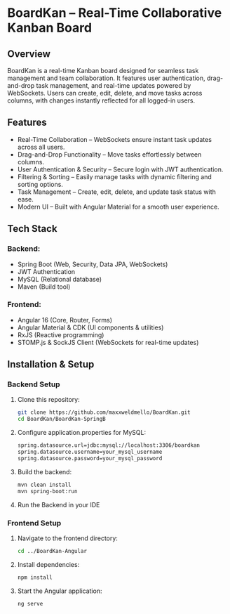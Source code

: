 # BoardKan – Real-Time Collaborative Kanban Board

## Overview
BoardKan is a real-time Kanban board designed for seamless task management and team collaboration. It features user authentication, drag-and-drop task management, and real-time updates powered by WebSockets. Users can create, edit, delete, and move tasks across columns, with changes instantly reflected for all logged-in users.

## Features
- Real-Time Collaboration – WebSockets ensure instant task updates across all users.
- Drag-and-Drop Functionality – Move tasks effortlessly between columns.
- User Authentication & Security – Secure login with JWT authentication.
- Filtering & Sorting – Easily manage tasks with dynamic filtering and sorting options.
- Task Management – Create, edit, delete, and update task status with ease.
- Modern UI – Built with Angular Material for a smooth user experience.

## Tech Stack
### Backend:
- Spring Boot (Web, Security, Data JPA, WebSockets)
- JWT Authentication
- MySQL (Relational database)
- Maven (Build tool)

### Frontend:
- Angular 16 (Core, Router, Forms)
- Angular Material & CDK (UI components & utilities)
- RxJS (Reactive programming)
- STOMP.js & SockJS Client (WebSockets for real-time updates)

## Installation & Setup
### Backend Setup
1. Clone this repository:
   ```sh
   git clone https://github.com/maxxweldmello/BoardKan.git
   cd BoardKan/BoardKan-SpringB
   ```
2. Configure application.properties for MySQL:
   ```sh
   spring.datasource.url=jdbc:mysql://localhost:3306/boardkan
   spring.datasource.username=your_mysql_username
   spring.datasource.password=your_mysql_password
   ```
3. Build the backend:
   ```sh
   mvn clean install
   mvn spring-boot:run
   ```
4. Run the Backend in your IDE

### Frontend Setup
1. Navigate to the frontend directory:
   ```sh
   cd ../BoardKan-Angular
   ```
2. Install dependencies:
   ```sh
   npm install
   ```
3. Start the Angular application:
   ```sh
   ng serve
   ```
